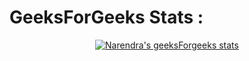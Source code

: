 # GeeksForGeeks Stats :
<div align="center">
  
[![Narendra's geeksForgeeks stats](https://geeks-for-geeks-stats-api-napiyo.vercel.app/?userName=shubhodayqwsf&width=800)]([https://github.com/napiyo/geeksForGeeksStatsAPI](https://auth.geeksforgeeks.org/user/shubhodayqwsf/practice/)https://auth.geeksforgeeks.org/user/shubhodayqwsf/)

</div>

